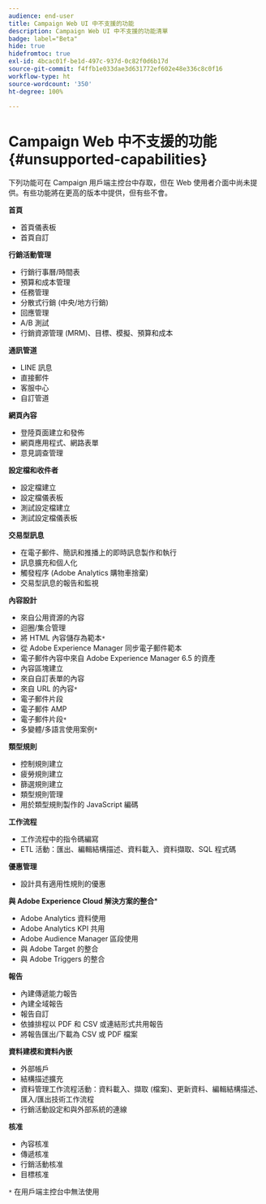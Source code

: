 ```yaml
---
audience: end-user
title: Campaign Web UI 中不支援的功能
description: Campaign Web UI 中不支援的功能清單
badge: label="Beta"
hide: true
hidefromtoc: true
exl-id: 4bcac01f-be1d-497c-937d-0c82f0d6b17d
source-git-commit: f4ffb1e033dae3d631772ef602e48e336c8c0f16
workflow-type: ht
source-wordcount: '350'
ht-degree: 100%

---
```


# Campaign Web 中不支援的功能 {#unsupported-capabilities}

下列功能可在 Campaign 用戶端主控台中存取，但在 Web 使用者介面中尚未提供。有些功能將在更高的版本中提供，但有些不會。

**首頁**

* 首頁儀表板
* 首頁自訂

**行銷活動管理**

* 行銷行事曆/時間表
* 預算和成本管理
* 任務管理
* 分散式行銷 (中央/地方行銷)
* 回應管理
* A/B 測試
* 行銷資源管理 (MRM)、目標、模擬、預算和成本

**通訊管道**

* LINE 訊息
* 直接郵件
* 客服中心
* 自訂管道

**網頁內容**

* 登陸頁面建立和發佈
* 網頁應用程式、網路表單
* 意見調查管理

**設定檔和收件者**

* 設定檔建立
* 設定檔儀表板
* 測試設定檔建立
* 測試設定檔儀表板

**交易型訊息**

* 在電子郵件、簡訊和推播上的即時訊息製作和執行
* 訊息擴充和個人化
* 觸發程序 (Adobe Analytics 購物車捨棄)
* 交易型訊息的報告和監視

**內容設計**

* 來自公用資源的內容
* 迴圈/集合管理
* 將 HTML 內容儲存為範本`*`
* 從 Adobe Experience Manager 同步電子郵件範本
* 電子郵件內容中來自 Adobe Experience Manager 6.5 的資產
* 內容區塊建立
* 來自自訂表單的內容
* 來自 URL 的內容`*`
* 電子郵件片段
* 電子郵件 AMP
* 電子郵件片段`*`
* 多變體/多語言使用案例`*`

**類型規則**

* 控制規則建立
* 疲勞規則建立
* 篩選規則建立
* 類型規則管理
* 用於類型規則製作的 JavaScript 編碼

**工作流程**

* 工作流程中的指令碼編寫
* ETL 活動：匯出、編輯結構描述、資料載入、資料擷取、SQL 程式碼

**優惠管理**

* 設計具有適用性規則的優惠

**與 Adobe Experience Cloud 解決方案的整合***

* Adobe Analytics 資料使用
* Adobe Analytics KPI 共用
* Adobe Audience Manager 區段使用
* 與 Adobe Target 的整合
* 與 Adobe Triggers 的整合

**報告**

* 內建傳遞能力報告
* 內建全域報告
* 報告自訂
* 依據排程以 PDF 和 CSV 或連結形式共用報告
* 將報告匯出/下載為 CSV 或 PDF 檔案

**資料建模和資料內嵌**

* 外部帳戶
* 結構描述擴充
* 資料管理工作流程活動：資料載入、擷取 (檔案)、更新資料、編輯結構描述、匯入/匯出技術工作流程
* 行銷活動設定和與外部系統的連線

**核准**

* 內容核准
* 傳遞核准
* 行銷活動核准
* 目標核准


`*` 在用戶端主控台中無法使用

